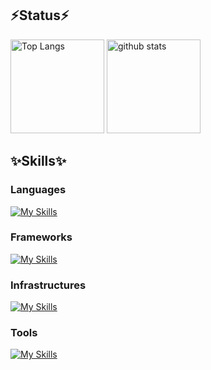 ## ⚡️Status⚡️
<p align="left"> 
  <img alt="Top Langs" height="150px" src="https://github-readme-stats.vercel.app/api/top-langs/?username=M1n01&layout=compact&show_icons=true&theme=onedark" />
  <img alt="github stats" height="150px" src="https://github-readme-stats.vercel.app/api?username=M1n01&theme=onedark&show_icons=ture" />
</p>

## ✨Skills✨
### Languages
[![My Skills](https://skillicons.dev/icons?i=html,bootstrap,js,ts,react,c,cpp,python,solidity)](https://skillicons.dev)<br>

### Frameworks
[![My Skills](https://skillicons.dev/icons?i=nextjs,django,vitest)](https://skillicons.dev)<br>

### Infrastructures
[![My Skills](https://skillicons.dev/icons?i=git,github,docker,nginx,vite,vercel,cloudflare,supabase)](https://skillicons.dev)<br>

### Tools
[![My Skills](https://skillicons.dev/icons?i=notion,discord,figma,vim,obsidian,slack)](https://skillicons.dev)<br>
